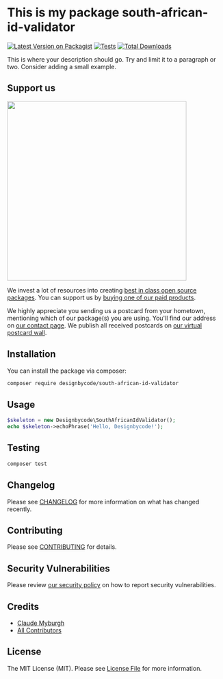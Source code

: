 # This is my package south-african-id-validator

[![Latest Version on Packagist](https://img.shields.io/packagist/v/designbycode/south-african-id-validator.svg?style=flat-square)](https://packagist.org/packages/designbycode/south-african-id-validator)
[![Tests](https://img.shields.io/github/actions/workflow/status/designbycode/south-african-id-validator/run-tests.yml?branch=main&label=tests&style=flat-square)](https://github.com/designbycode/south-african-id-validator/actions/workflows/run-tests.yml)
[![Total Downloads](https://img.shields.io/packagist/dt/designbycode/south-african-id-validator.svg?style=flat-square)](https://packagist.org/packages/designbycode/south-african-id-validator)

This is where your description should go. Try and limit it to a paragraph or two. Consider adding a small example.

## Support us

[<img src="https://github-ads.s3.eu-central-1.amazonaws.com/south-african-id-validator.jpg?t=1" width="419px" />](https://spatie.be/github-ad-click/south-african-id-validator)

We invest a lot of resources into creating [best in class open source packages](https://spatie.be/open-source). You can support us by [buying one of our paid products](https://spatie.be/open-source/support-us).

We highly appreciate you sending us a postcard from your hometown, mentioning which of our package(s) you are using. You'll find our address on [our contact page](https://spatie.be/about-us). We publish all received postcards on [our virtual postcard wall](https://spatie.be/open-source/postcards).

## Installation

You can install the package via composer:

```bash
composer require designbycode/south-african-id-validator
```

## Usage

```php
$skeleton = new Designbycode\SouthAfricanIdValidator();
echo $skeleton->echoPhrase('Hello, Designbycode!');
```

## Testing

```bash
composer test
```

## Changelog

Please see [CHANGELOG](CHANGELOG.md) for more information on what has changed recently.

## Contributing

Please see [CONTRIBUTING](https://github.com/spatie/.github/blob/main/CONTRIBUTING.md) for details.

## Security Vulnerabilities

Please review [our security policy](../../security/policy) on how to report security vulnerabilities.

## Credits

- [Claude Myburgh](https://github.com/claudemyburgh)
- [All Contributors](../../contributors)

## License

The MIT License (MIT). Please see [License File](LICENSE.md) for more information.
